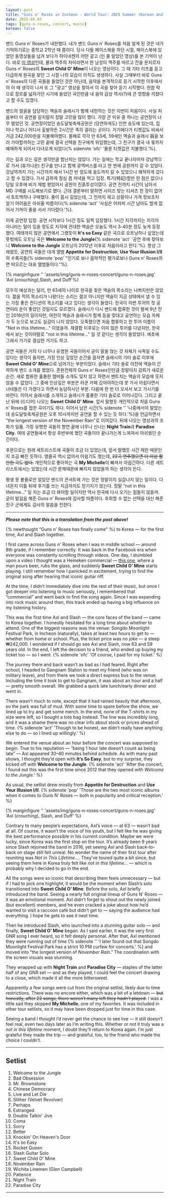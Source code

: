 ```yaml
---
layout: post
title: "Guns n’ Roses in Incheon - World Tour: 2025 Summer (Korean and English)"
date: 2025-05-03
tags: [guns-n-roses, concert, music]
korean: false
---
```


<span lang="ko">밴드 Guns n' Roses가 내한했다. 내가 밴드 Guns n' Roses를 처음 알게 된 것은 내가 기억하기로는 중학교 2학년 때 쯤이다. 당시 다들 페이스북을 하던 시절, 페이스북에 있었던 동영상들을 넘겨 보다가 하이네켄의 어떤 광고 (인 줄 알았던 영상)를 본 기억이 난다. 바로 [이 영상](https://www.youtube.com/watch?v=U_dfIqmqSTw)인데, 물과 맥주의 차이라면서 한 남성이 맥주를 따르고 잔을 문지르자 Guns n' Roses의 **Sweet Child O' Mine**이 나오는 영상이다. 그 때 기타 리프를 듣고 다급하게 원곡을 찾던 그 시절 나의 모습이 아직도 생생하다. 사실 그때부터 바로 Guns n' Roses의 다른 곡들을 들었던 것은 아닌데, 음악을 본격적으로 듣기 시작한 이후에서야 이 때 생각이 나서 또 그 "광고" 영상을 찾아서 이 곡을 찾아 듣기 시작했다. 한참 락으로 장르를 넓혀가던 시기에 들었던 곡인만큼 내 음악 감상 역사(?)에 큰 영향을 끼쳤다고 할 수도 있겠다.</span>

<span lang="ko">밴드의 얼굴을 담당하는 액슬과 슬래시가 함께 내한하는 것은 이번이 처음이다. 사실 처음부터 이 공연을 갈지말지 정말 고민을 많이 했다. 가장 큰 이유 중 하나는 공연장이 너무 멀었던 것. 공연장이었던 송도달빛축제공원은 (당연하게도) 인천 송도에 있는데, 집이나 학교나 어디서 출발하든 2시간은 족히 걸리는 곳이다. 거기에다가 티켓값도 비싸서 거금 242,000원을 지불해야했다. 올해로 각각 만 63세, 59세인 액슬과 슬래시 翁을 보러 가야할까하는 고민 끝에 결국 선택을 친구에게 위임했는데, 그 친구가 결국 내 몫까지 예매하게 되어서 다녀오게 되었다{% sidenote 'ofc' '물론 티켓값은 지불했다.'%}.</span>

<span lang="ko">가는 길과 오는 길은 생각만큼 험난치는 않았다. 가는 길에는 학교 끝나자마자 강남역으로 가서 (휴가나온) 친구를 만나고 함께 광역버스를 타고 한 번에 공원까지 갈 수 있었다. 강남역까지 가는 시간까지 해서 1시간 반 정도에 송도까지 갈 수 있었으니 쾌적하게 갔다고 할 수 있겠다. 가서 급하게 점심 겸 저녁을 먹고 입장. 특기(特記)할만 한 점은 없으나 당일 오후에 비가 제법 왔었어서 공원이 진흙투성이였다. 공연 전까지 시간이 남아서 MD 구매를 시도해보기로 했다. 근데 결론부터 말하면 사이즈 맞는 티셔츠 한 장이 없어서 토트백하나 구매했다. 줄이 몹시 길었는데, 그 전까지 재고 상황이나 가격 정보조차 알기 어려움은 아쉬울 따름이다{% sidenote 'act' '사실은 어차피 시간 남아도 할게 없어서 기꺼이 줄을 서서 기다렸다.'%}.</span>

<span lang="ko">이제 공연장 입장. 공연 시작보다 1시간 정도 일찍 입장했다. 1시간 지각까지는 지각이 아니라는 말이 있을 정도로 지각에 관대한 액슬은 오늘도 역시 3-40분 정도 늦게 등장했다. 여태까지 많은 공연에서 그랬듯이 **It's so Easy** 같은 곡으로 오프닝하나 싶었는데 뜻밖에도 오프닝 곡은 **Welcome to the Jungle**{% sidenote 'act' '공연 후에 찾아보니 **Welcome to the Jungle** 오프닝이 2012년 이후로 처음이라고 한다.'%}. 항상 그래왔듯, 공연의 곡들은 대개 앨범 **Appetite for Destruction**, **Use Your Illusion I/II**의 수록곡들{% sidenote 'pop' "인기로 보나 음악적인 평가로보나 Guns n' Roses하면 떠오르는 대표 앨범들이다."%}.</span>

{% marginfigure '' 'assets/img/guns-n-roses-concert/guns-n-roses.jpg' 'Axl (*crouching*),Slash, and Duff'%}

<span lang="ko">모두의 예상과는 달리, 만 63세의 나이로 한국을 찾은 액슬의 목소리는 나쁘지만은 않았다. 젊을 적의 목소리가 나왔다는 소리는 결코 아니지만 액슬이 지금 상태에서 낼 수 있는 가장 좋은 컨디션의 목소리를 내고 있다는 생각이 들었다. 한국이 이번 투어의 첫 공연이라 운이 좋았던 것일지도 모르겠다. 슬래시가 다시 밴드에 합류한 것이 벌써 9년 전인 2016년의 일이지만, 여전히 액슬과 슬래시가 함께 등을 맞대고 공연하는 모습 자체가 두 눈으로 보고도 실감이 나지 않았다. 오죽했으면 처음 합류하고 한 투어 이름이 "Not in this lifetime..." 이었을까. 재결합 이후로는 이미 많은 투어를 다녔지만, 한국에서 보는 것이야말로 "not in this lifetime..." 일 것 같다는 생각이 들었었다. 애초에 그래서 가기로 결심한 거기도 하고.</span>

<span lang="ko">공연 곡들은 거의 다 너무나 유명한 곡들이어서 굳이 말을 얹는 것 자체가 사족일 수도 있다는 생각이 들지만, 가장 인상 깊었던 순간을 꼽자면 슬래시의 기타 솔로 이후에 **Sweet Child O' Mine**으로 넘어가는 부분이었다. 슬래시 기타 솔로 이전에 액슬이 간략하게 밴드 소개를 했었다. 준완전체의 Guns n' Roses인만큼 정말이지 감회가 새로운 순간. 새로 합류한 훌륭한 멤버들 소개도 잊지 않고 하면서 멘트치는 액슬의 모습에 웃지 않을 수 없었다. 그 중에 인상깊은 부분은 라쿤 카페 갔어야하는데 못 가서 아쉽다면서 너네들은 다 가졌다고 하면서 농담하시던 부분. 다음에 한 번 더 오셔서 보고 가시기를 바란다. 이어서 슬래시를 소개하고 슬래시가 훌륭한 기타 솔로로 이어나갔다. 그리고 끝난 뒤에 (드디어) 나오는 **Sweet Child O' Mine**. 앞서 말했듯 개인적으로 처음 Guns n' Roses를 접한 곡이기도 하다. 이어서 남은 시간{% sidenote '' '나중에서야 알았는데 송도달빛축제공원은 오후 10시까지만 공연을 할 수 있는 듯 하다.'%}을 언급하면서 "the longest version of the November Rain"로 이어갔다. 뒤에 나오는 영상과의 조화가 일품. 가장 유명한 곡들의 향연 끝에 너무나 신나는 **Night Train**과 **Paradise City**. 여태 공연들에서 항상 후반부에 했던 곡들이라 끝나가는게 느껴져서 아쉬웠던 순간이다.</span>

<span lang="ko">후문으로는 원래 세트리스트에 곡들이 조금 더 있었는데, 앞서 말했듯 시간 제한 때문인지 조금 빠진 듯하다. 앵콜곡 역시 없어서 아쉽기도 했는데, ~~22곡 연주했으면 더 이상 할만한 곡도 없다.~~ 개인적으로 좋아하는 곡 **My Michelle**이 빠져서 아쉽긴하다. 다른 세트리스트에서는 있었는데 시간 문제때문에 빠지지 않았을까 하는 생각이 든다.</span>

<span lang="ko">평생 못 볼줄로만 알았던 밴드의 콘서트에 가는 것은 정말이지 실감나지 않는 일이다. 다녀온지 이틀 뒤에 후기를 쓰는 지금까지도 믿기지가 않는다. 정말 "not in this lifetime..." 일 지는 조금 더 봐야할 일이지만 역시 한국에 다시 오기는 힘들지 않을까. 굳이 발걸음 해준 Guns n' Roses에 감사할 따름이다. 후회할 수 없는 선택을 대신 해준 친구 군에게도 감사의 말씀을 전한다.</span>

---

<em><strong>Please note that this is a translation from the post above!</strong></em>

{% newthought "Guns n' Roses has finally come" %} to Korea — for the first time, Axl and Slash together.

I first came across Guns n' Roses when I was in middle school — around 8th grade, if I remember correctly. It was back in the Facebook era when everyone was constantly scrolling through videos. One day, I stumbled upon a video I thought was a Heineken commercial — [this one](https://www.youtube.com/watch?v=U_dfIqmqSTw), where a man pours beer, rubs the glass, and suddenly **Sweet Child O’ Mine** starts playing. I still remember how I panicked in excitement, trying to find the original song after hearing that iconic guitar riff.

At the time, I didn’t immediately dive into the rest of their music, but once I got deeper into listening to music seriously, I remembered that “commercial” and went back to find the song again. Since I was expanding into rock music around then, this track ended up having a big influence on my listening history.

This was the first time Axl and Slash — the core faces of the band — came to Korea together. I honestly hesitated for a long time about whether to attend. One of the biggest reasons was the venue: Songdo Moonlight Festival Park, in Incheon (naturally), takes at least two hours to get to — whether from home or school. Plus, the ticket price was no joke — a steep ₩242,000. I wondered if I should go see Axl and Slash, now 63 and 59 years old. In the end, I left the decision to a friend, who ended up buying my ticket too — so I went. {% sidenote 'ofc' 'Of course, I paid for my ticket.' %}

The journey there and back wasn’t as bad as I had feared. Right after school, I headed to Gangnam Station to meet my friend (who was on military leave), and from there we took a direct express bus to the venue. Including the time it took to get to Gangnam, it was about an hour and a half — pretty smooth overall. We grabbed a quick late lunch/early dinner and went in. 

There wasn’t much to note, except that it had rained heavily that afternoon, so the park was full of mud. With some time to spare before the show, we lined up to try and get some merch. In the end, none of the T-shirts in my size were left, so I bought a tote bag instead. The line was incredibly long, and it was a shame there was no clear info about stock or prices ahead of time. {% sidenote 'act' 'Though to be honest, we didn’t really have anything else to do — so I lined up willingly.' %}

We entered the venue about an hour before the concert was supposed to begin. True to his reputation — “being 1 hour late doesn’t count as being late” — Axl appeared 30–40 minutes behind schedule. As with many past shows, I thought they’d open with **It’s So Easy**, but to my surprise, they kicked off with **Welcome to the Jungle**. {% sidenote 'act' 'After the concert, I found out this was the first time since 2012 that they opened with *Welcome to the Jungle*.' %}

As usual, the setlist drew mostly from **Appetite for Destruction** and **Use Your Illusion I/II**. {% sidenote 'pop' 'Those are the two most iconic albums when it comes to Guns N’ Roses — both in popularity and critical reception.' %}

{% marginfigure '' 'assets/img/guns-n-roses-concert/guns-n-roses.jpg' 'Axl (*crouching*), Slash, and Duff' %}

Contrary to many people’s expectations, Axl’s voice — at 63 — wasn’t bad at all. Of course, it wasn’t the voice of his youth, but I felt like he was giving the best performance possible in his current condition. Maybe we were lucky, since Korea was the first stop on the tour. It’s already been 9 years since Slash rejoined the band in 2016, yet seeing Axl and Slash back-to-back on stage still felt unreal. No wonder the name of their first tour after reuniting was *Not in This Lifetime...*. They’ve toured quite a bit since, but seeing them here in Korea truly felt like *not in this lifetime...* — which is probably why I decided to go in the end.

All the songs were so iconic that describing them feels unnecessary — but if I had to pick one highlight, it would be the moment when Slash’s solo transitioned into **Sweet Child O’ Mine**. Before the solo, Axl briefly introduced the band. Seeing a nearly full original lineup of Guns N’ Roses — it was an emotional moment. Axl didn’t forget to shout out the newly joined (but excellent) members, and he even cracked a joke about how he’d wanted to visit a raccoon café but didn’t get to — saying the audience had everything. I hope he gets to see it next time.

Then he introduced Slash, who launched into a stunning guitar solo — and finally, **Sweet Child O’ Mine** began. As I said earlier, it was the very first GNR song I ever heard, so it felt deeply personal. After that, Axl mentioned they were running out of time {% sidenote '' 'I later found out that Songdo Moonlight Festival Park has a strict 10 PM curfew for concerts.' %} and moved into “the longest version of *November Rain*.” The coordination with the screen visuals was stunning.

They wrapped up with **Night Train** and **Paradise City** — staples of the latter half of any GNR set — and as they played, I could feel the concert drawing to a close, which made it all the more bittersweet.

Apparently a few songs were cut from the original setlist, likely due to time restrictions. There was no encore either, which was a bit of a letdown — ~~but honestly, after 22 songs, there weren’t many left they *hadn’t* played.~~ I was a little sad they skipped **My Michelle**, one of my favorites. It was included in other tour setlists, so it may have been dropped just for time in this case.

Seeing a band I thought I’d never get the chance to see live — it still doesn’t feel real, even two days later as I’m writing this. Whether or not it truly was a *not in this lifetime* moment, I doubt they’ll return to Korea again. I’m just grateful they made the trip — and grateful, too, to the friend who made the choice I couldn’t.

---

## Setlist

1. Welcome to the Jungle  
2. Bad Obsession  
3. Mr. Brownstone  
4. Chinese Democracy  
5. Live and Let Die  
6. Slither (Velvet Revolver)  
7. Perhaps  
8. Estranged  
9. Double Talkin' Jive  
10. Coma  
11. Sorry  
12. Better  
13. Knockin' On Heaven's Door  
14. It's so Easy  
15. Rocket Queen  
16. Slash Guitar Solo  
17. Sweet Child O' Mine  
18. November Rain  
19. Wichita Linemen (Glen Campbell)  
20. Patience  
21. Night Train  
22. Paradise City  

---
